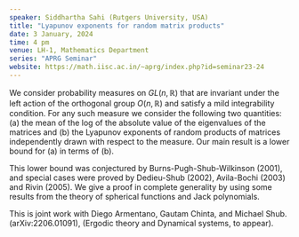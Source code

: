 ```yaml
---
speaker: Siddhartha Sahi (Rutgers University, USA)
title: "Lyapunov exponents for random matrix products"
date: 3 January, 2024
time: 4 pm
venue: LH-1, Mathematics Department
series: "APRG Seminar"
website: https://math.iisc.ac.in/~aprg/index.php?id=seminar23-24
---
```


We consider probability measures on $GL(n,\mathbb{R})$ that are invariant under the left action of the orthogonal group $O(n,\mathbb{R})$
and satisfy a mild integrability condition. For any such measure we consider the following two quantities: (a) the mean of the log of the
absolute value of the eigenvalues of the matrices and (b) the Lyapunov exponents of random products of matrices independently drawn with
respect to the measure. Our main result is a lower bound for (a) in terms of (b).

This lower bound was conjectured by Burns-Pugh-Shub-Wilkinson (2001), and special cases were proved by Dedieu-Shub (2002), Avila-Bochi (2003)
and Rivin (2005).  We give a proof in complete generality by using some results from the theory of spherical functions and Jack polynomials.

This is joint work with Diego Armentano, Gautam Chinta, and Michael Shub. (arXiv:2206.01091), (Ergodic theory and Dynamical systems, to appear).
